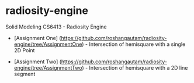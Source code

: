 # radiosity-engine
Solid Modeling CS6413 - Radiosity Engine

- [Assignment One] (https://github.com/roshangautam/radiosity-engine/tree/AssignmentOne) - Intersection of hemisquare with a single 2D Point

- [Assignment Two] (https://github.com/roshangautam/radiosity-engine/tree/AssignmentTwo) - Intersection of hemisquare with a 2D line segment
